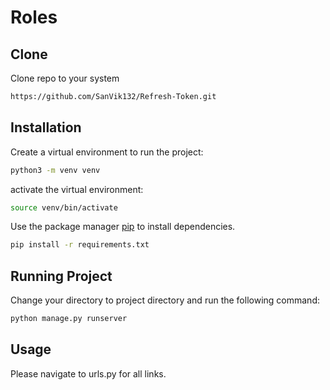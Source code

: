 # Roles

## Clone

Clone repo to your system

```bash
https://github.com/SanVik132/Refresh-Token.git
```

## Installation

Create a virtual environment to run the project:

```bash
python3 -m venv venv
```


activate the virtual environment:

```bash
source venv/bin/activate
```

Use the package manager [pip](https://pip.pypa.io/en/stable/) to install dependencies.

```bash
pip install -r requirements.txt
```

## Running Project

Change your directory to project directory and run the following command:

```python
python manage.py runserver
```

## Usage
Please navigate to urls.py for all links.